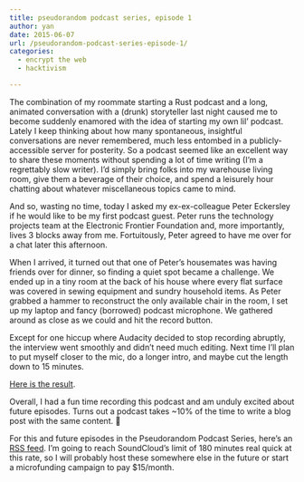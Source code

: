 ```yaml
---
title: pseudorandom podcast series, episode 1
author: yan
date: 2015-06-07
url: /pseudorandom-podcast-series-episode-1/
categories:
  - encrypt the web
  - hacktivism

---
```

The combination of my roommate starting a Rust podcast and a long, animated conversation with a (drunk) storyteller last night caused me to become suddenly enamored with the idea of starting my own lil&#8217; podcast. Lately I keep thinking about how many spontaneous, insightful conversations are never remembered, much less entombed in a publicly-accessible server for posterity. So a podcast seemed like an excellent way to share these moments without spending a lot of time writing (I&#8217;m a regrettably slow writer). I&#8217;d simply bring folks into my warehouse living room, give them a beverage of their choice, and spend a leisurely hour chatting about whatever miscellaneous topics came to mind.

And so, wasting no time, today I asked my ex-ex-colleague Peter Eckersley if he would like to be my first podcast guest. Peter runs the technology projects team at the Electronic Frontier Foundation and, more importantly, lives 3 blocks away from me. Fortuitously, Peter agreed to have me over for a chat later this afternoon.

When I arrived, it turned out that one of Peter&#8217;s housemates was having friends over for dinner, so finding a quiet spot became a challenge. We ended up in a tiny room at the back of his house where every flat surface was covered in sewing equipment and sundry household items. As Peter grabbed a hammer to reconstruct the only available chair in the room, I set up my laptop and fancy (borrowed) podcast microphone. We gathered around as close as we could and hit the record button.

Except for one hiccup where Audacity decided to stop recording abruptly, the interview went smoothly and didn&#8217;t need much editing. Next time I&#8217;ll plan to put myself closer to the mic, do a longer intro, and maybe cut the length down to 15 minutes.

<a href="https://soundcloud.com/bcrypt/pseudorandom-podcast-episode-1" target="_blank">Here is the result</a>.

Overall, I had a fun time recording this podcast and am unduly excited about future episodes. Turns out a podcast takes ~10% of the time to write a blog post with the same content. 🙂

For this and future episodes in the Pseudorandom Podcast Series, here&#8217;s an <a href="http://feeds.soundcloud.com/users/soundcloud:users:156877463/sounds.rss" target="_blank">RSS feed</a>. I&#8217;m going to reach SoundCloud&#8217;s limit of 180 minutes real quick at this rate, so I will probably host these somewhere else in the future or start a microfunding campaign to pay $15/month.
